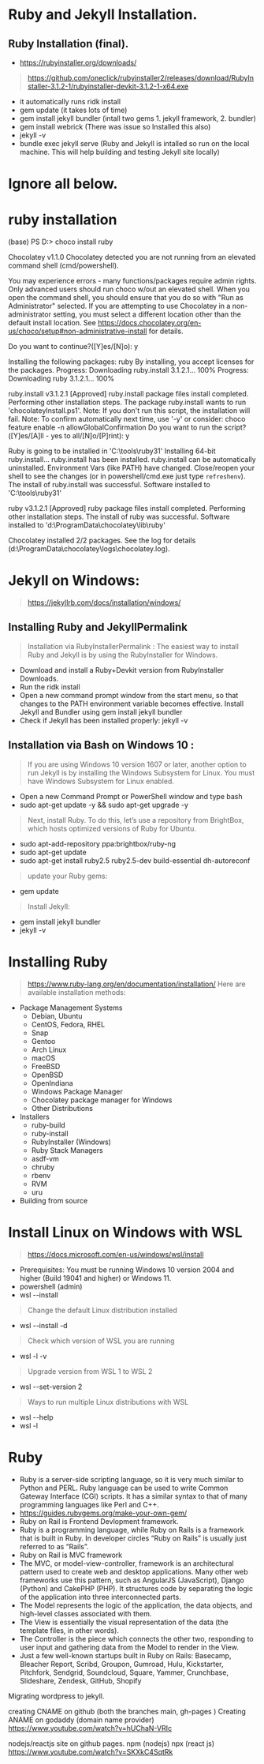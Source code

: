 <link rel="stylesheet" href="../style.css">

# Ruby and Jekyll Installation.

## Ruby Installation (final).
- https://rubyinstaller.org/downloads/
> https://github.com/oneclick/rubyinstaller2/releases/download/RubyInstaller-3.1.2-1/rubyinstaller-devkit-3.1.2-1-x64.exe
- it automatically runs ridk install 
- gem update (it takes lots of time)
- gem install jekyll bundler (intall two gems 1. jekyll framework, 2. bundler)
- gem install webrick (There was issue so Installed this also)
- jekyll -v 
- bundle exec jekyll serve (Ruby and Jekyll is intalled so run on the local machine. This will help building and testing Jekyll site locally)

# Ignore all below.

# ruby installation 

(base) PS D:\> choco install ruby

Chocolatey v1.1.0
Chocolatey detected you are not running from an elevated command shell
 (cmd/powershell).

 You may experience errors - many functions/packages
 require admin rights. Only advanced users should run choco w/out an
 elevated shell. When you open the command shell, you should ensure
 that you do so with "Run as Administrator" selected. If you are
 attempting to use Chocolatey in a non-administrator setting, you
 must select a different location other than the default install
 location. See
 https://docs.chocolatey.org/en-us/choco/setup#non-administrative-install
 for details.


 Do you want to continue?([Y]es/[N]o): y

Installing the following packages:
ruby
By installing, you accept licenses for the packages.
Progress: Downloading ruby.install 3.1.2.1... 100%
Progress: Downloading ruby 3.1.2.1... 100%

ruby.install v3.1.2.1 [Approved]
ruby.install package files install completed. Performing other installation steps.
The package ruby.install wants to run 'chocolateyInstall.ps1'.
Note: If you don't run this script, the installation will fail.
Note: To confirm automatically next time, use '-y' or consider:
choco feature enable -n allowGlobalConfirmation
Do you want to run the script?([Y]es/[A]ll - yes to all/[N]o/[P]rint): y

Ruby is going to be installed in 'C:\tools\ruby31'
Installing 64-bit ruby.install...
ruby.install has been installed.
  ruby.install can be automatically uninstalled.
Environment Vars (like PATH) have changed. Close/reopen your shell to
 see the changes (or in powershell/cmd.exe just type `refreshenv`).
 The install of ruby.install was successful.
  Software installed to 'C:\tools\ruby31\'

ruby v3.1.2.1 [Approved]
ruby package files install completed. Performing other installation steps.
 The install of ruby was successful.
  Software installed to 'd:\ProgramData\chocolatey\lib\ruby'

Chocolatey installed 2/2 packages.
 See the log for details (d:\ProgramData\chocolatey\logs\chocolatey.log).
 
 
# Jekyll on Windows:  
> https://jekyllrb.com/docs/installation/windows/
## Installing Ruby and JekyllPermalink
> Installation via RubyInstallerPermalink : The easiest way to install Ruby and Jekyll is by using the RubyInstaller for Windows.
- Download and install a Ruby+Devkit version from RubyInstaller Downloads. 
- Run the ridk install
- Open a new command prompt window from the start menu, so that changes to the PATH environment variable becomes effective. Install Jekyll and Bundler using gem install jekyll bundler
- Check if Jekyll has been installed properly: jekyll -v
 
## Installation via Bash on Windows 10 : 
> If you are using Windows 10 version 1607 or later, another option to run Jekyll is by installing the Windows Subsystem for Linux.
> You must have Windows Subsystem for Linux enabled.
- Open a new Command Prompt or PowerShell window and type bash
- sudo apt-get update -y && sudo apt-get upgrade -y

> Next, install Ruby. To do this, let’s use a repository from BrightBox, which hosts optimized versions of Ruby for Ubuntu.
- sudo apt-add-repository ppa:brightbox/ruby-ng
- sudo apt-get update
- sudo apt-get install ruby2.5 ruby2.5-dev build-essential dh-autoreconf
> update your Ruby gems:
- gem update 
> Install Jekyll:
- gem install jekyll bundler
- jekyll -v

# Installing Ruby
> https://www.ruby-lang.org/en/documentation/installation/
> Here are available installation methods:
- Package Management Systems
	- Debian, Ubuntu
	- CentOS, Fedora, RHEL
	- Snap
	- Gentoo
	- Arch Linux
	- macOS
	- FreeBSD
	- OpenBSD
	- OpenIndiana
	- Windows Package Manager
	- Chocolatey package manager for Windows
	- Other Distributions
- Installers
	- ruby-build
	- ruby-install
	- RubyInstaller (Windows)
	- Ruby Stack
Managers
	- asdf-vm
	- chruby
	- rbenv
	- RVM
	- uru
- Building from source

# Install Linux on Windows with WSL
> https://docs.microsoft.com/en-us/windows/wsl/install
- Prerequisites: You must be running Windows 10 version 2004 and higher (Build 19041 and higher) or Windows 11.
- powershell (admin)
- wsl --install

> Change the default Linux distribution installed
- wsl --install -d <Distribution Name>

> Check which version of WSL you are running
- wsl -l -v

> Upgrade version from WSL 1 to WSL 2
- wsl --set-version <distro name> 2

> Ways to run multiple Linux distributions with WSL
- wsl --help
- wsl -l 






# Ruby
- Ruby is a server-side scripting language, so it is very much similar to Python and PERL. Ruby language can be used to write Common Gateway Interface (CGI) scripts. It has a similar syntax to that of many programming languages like Perl and C++.
- https://guides.rubygems.org/make-your-own-gem/
- Ruby on Rail is Frontend Devlopment framework.
- Ruby is a programming language, while Ruby on Rails is a framework that is built in Ruby. In developer circles “Ruby on Rails” is usually just referred to as “Rails”.
- Ruby on Rail is MVC framework
- The MVC, or model-view-controller, framework is an architectural pattern used to create web and desktop applications. Many other web frameworks use this pattern, such as AngularJS (JavaScript), Django (Python) and CakePHP (PHP). It structures code by separating the logic of the application into three interconnected parts.
- The Model represents the logic of the application, the data objects, and high-level classes associated with them. 
- The View is essentially the visual representation of the data (the template files, in other words). 
- The Controller is the piece which connects the other two, responding to user input and gathering data from the Model to render in the View.
- Just a few well-known startups built in Ruby on Rails: Basecamp, Bleacher Report, Scribd, Groupon, Gumroad, Hulu, Kickstarter, Pitchfork, Sendgrid, Soundcloud, Square, Yammer, Crunchbase, Slideshare, Zendesk, GitHub, Shopify
 
 
 
Migrating wordpress to jekyll.

creating CNAME on github (both the branches main, gh-pages )
Creating ANAME on godaddy (domain name provider)
https://www.youtube.com/watch?v=hUChaN-VRIc


nodejs/reactjs site on github pages.
npm (nodejs)
npx (react js)
https://www.youtube.com/watch?v=SKXkC4SqtRk